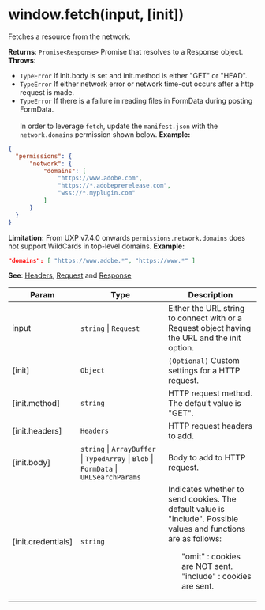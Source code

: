 
<a name="module-global-fetch" id="module-global-fetch"></a>

# window.fetch(input, [init])
Fetches a resource from the network.

**Returns**: `Promise<Response>` Promise that resolves to a Response object.  
**Throws**:

- `TypeError` If init.body is set and init.method is either "GET" or "HEAD".
- `TypeError` If either network error or network time-out occurs after a http request is made.
- `TypeError` If there is a failure in reading files in FormData during posting FormData.
<br></br>
In order to leverage `fetch`, update the `manifest.json` with the `network.domains` permission shown below.
<b>Example:</b>

```json
{
  "permissions": {
      "network": {
          "domains": [
              "https://www.adobe.com",
              "https://*.adobeprerelease.com",
              "wss://*.myplugin.com"
          ]
      }
  }
}
```
<b>Limitation:</b>
From UXP v7.4.0 onwards `permissions.network.domains` does not support WildCards in top-level domains.
<b>Example:</b>

```json
"domains": [ "https://www.adobe.*", "https://www.*" ]
```

**See**: [Headers](./Headers.md), [Request](./Request.md) and [Response](./Response.md)  

| Param | Type | Description |
| --- | --- | --- |
| input | `string` \| `Request` | Either the URL string to connect with or a Request object having the URL and the init option. |
| [init] | `Object` | `(Optional)` Custom settings for a HTTP request. |
| [init.method] | `string` | HTTP request method. The default value is "GET". |
| [init.headers] | `Headers` | HTTP request headers to add. |
| [init.body] | `string` \| `ArrayBuffer` \| `TypedArray` \| `Blob` \| `FormData` \| `URLSearchParams` | Body to add to HTTP request. |
| [init.credentials] | `string` | Indicates whether to send cookies. The default value is "include". Possible values and functions are as follows: <ul style="list-style: none;">  <li>"omit" : cookies are NOT sent.</li> <li>"include" : cookies are sent.</li> </ul> |



